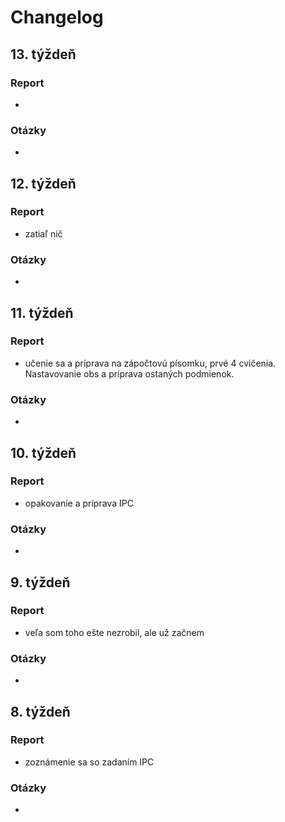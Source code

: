 # Changelog

## 13. týždeň
### Report
- 
### Otázky
- 

## 12. týždeň
### Report
- zatiaľ nič
### Otázky
- 

## 11. týždeň
### Report
- učenie sa a príprava na zápočtovú písomku, prvé 4 cvičenia. Nastavovanie obs a príprava ostaných podmienok.
### Otázky
- 

## 10. týždeň
### Report
- opakovanie a príprava IPC
### Otázky
- 

## 9. týždeň
### Report
- veľa som toho ešte nezrobil, ale už začnem
### Otázky
- 

## 8. týždeň
### Report 
- zoznámenie sa so zadaním IPC
### Otázky
- 
